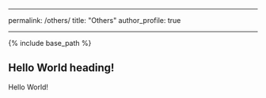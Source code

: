 
---
permalink: /others/
title: "Others"
author_profile: true
 
---
{% include base_path %}

## Hello World heading!

Hello World!
